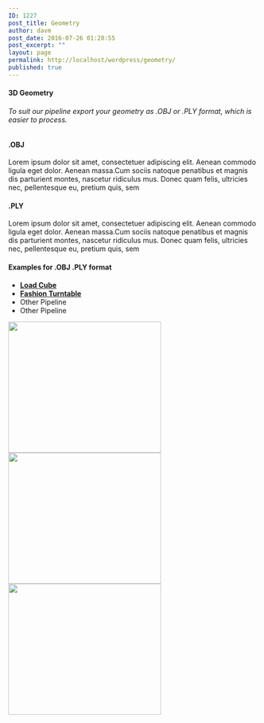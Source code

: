 ```yaml
---
ID: 1227
post_title: Geometry
author: davm
post_date: 2016-07-26 01:28:55
post_excerpt: ""
layout: page
permalink: http://localhost/wordpress/geometry/
published: true
---
```

<h4>3D Geometry</h4> <h6>To suit our pipeline export your geometry as .OBJ or .PLY format, which is easier to process.</h6> <h4>.OBJ</h4> Lorem ipsum dolor sit amet, consectetuer adipiscing elit. Aenean commodo ligula eget dolor. Aenean massa.Cum sociis natoque penatibus et magnis dis parturient montes, nascetur ridiculus mus. Donec quam felis, ultricies nec, pellentesque eu, pretium quis, sem <h4>.PLY</h4> Lorem ipsum dolor sit amet, consectetuer adipiscing elit. Aenean commodo ligula eget dolor. Aenean massa.Cum sociis natoque penatibus et magnis dis parturient montes, nascetur ridiculus mus. Donec quam felis, ultricies nec, pellentesque eu, pretium quis, sem <h4>Examples for .OBJ .PLY format</h4> <ul>  	<li style="text-align: left;"><a href="/wordpress/data-type/geometry/load-box01/"><strong>Load Cube </strong></a></li>  	<li style="text-align: left;"><a href="/wordpress/data-type/geometry/fashion-turntable/"><strong>Fashion Turntable</strong></a></li>  	<li style="text-align: left;">Other Pipeline</li>  	<li style="text-align: left;">Other Pipeline</li> </ul> <img class="so-widget-image" src="http://localhost/wordpress/wp-content/uploads/2016/06/otherpipelineLight.jpg" srcset="http://localhost/wordpress/wp-content/uploads/2016/06/otherpipelineLight.jpg 307w, http://localhost/wordpress/wp-content/uploads/2016/06/otherpipelineLight-300x257.jpg 300w, http://localhost/wordpress/wp-content/uploads/2016/06/otherpipelineLight-230x197.jpg 230w" width="307" height="263" /> <img class="so-widget-image" src="http://localhost/wordpress/wp-content/uploads/2016/06/otherpipelineLight.jpg" srcset="http://localhost/wordpress/wp-content/uploads/2016/06/otherpipelineLight.jpg 307w, http://localhost/wordpress/wp-content/uploads/2016/06/otherpipelineLight-300x257.jpg 300w, http://localhost/wordpress/wp-content/uploads/2016/06/otherpipelineLight-230x197.jpg 230w" width="307" height="263" /> <img class="so-widget-image" src="http://localhost/wordpress/wp-content/uploads/2016/06/otherpipelineLight.jpg" srcset="http://localhost/wordpress/wp-content/uploads/2016/06/otherpipelineLight.jpg 307w, http://localhost/wordpress/wp-content/uploads/2016/06/otherpipelineLight-300x257.jpg 300w, http://localhost/wordpress/wp-content/uploads/2016/06/otherpipelineLight-230x197.jpg 230w" width="307" height="263" />